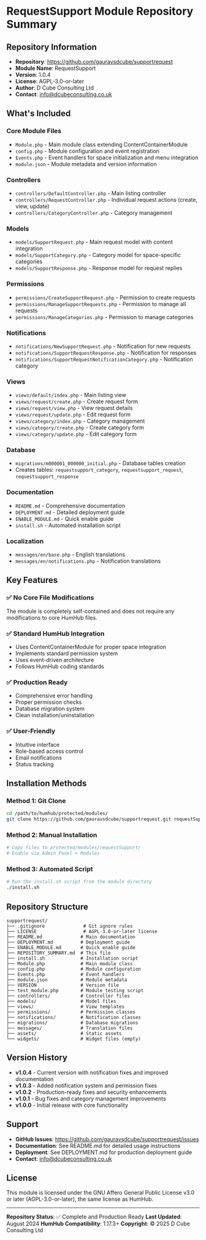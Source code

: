 # RequestSupport Module Repository Summary

## Repository Information
- **Repository**: https://github.com/gauravsdcube/supportrequest
- **Module Name**: RequestSupport
- **Version**: 1.0.4
- **License**: AGPL-3.0-or-later
- **Author**: D Cube Consulting Ltd
- **Contact**: info@dcubeconsulting.co.uk

## What's Included

### Core Module Files
- `Module.php` - Main module class extending ContentContainerModule
- `config.php` - Module configuration and event registration
- `Events.php` - Event handlers for space initialization and menu integration
- `module.json` - Module metadata and version information

### Controllers
- `controllers/DefaultController.php` - Main listing controller
- `controllers/RequestController.php` - Individual request actions (create, view, update)
- `controllers/CategoryController.php` - Category management

### Models
- `models/SupportRequest.php` - Main request model with content integration
- `models/SupportCategory.php` - Category model for space-specific categories
- `models/SupportResponse.php` - Response model for request replies

### Permissions
- `permissions/CreateSupportRequest.php` - Permission to create requests
- `permissions/ManageSupportRequests.php` - Permission to manage all requests
- `permissions/ManageCategories.php` - Permission to manage categories

### Notifications
- `notifications/NewSupportRequest.php` - Notification for new requests
- `notifications/SupportRequestResponse.php` - Notification for responses
- `notifications/SupportRequestNotificationCategory.php` - Notification category

### Views
- `views/default/index.php` - Main listing view
- `views/request/create.php` - Create request form
- `views/request/view.php` - View request details
- `views/request/update.php` - Edit request form
- `views/category/index.php` - Category management
- `views/category/create.php` - Create category form
- `views/category/update.php` - Edit category form

### Database
- `migrations/m000001_000000_initial.php` - Database tables creation
- Creates tables: `requestsupport_category`, `requestsupport_request`, `requestsupport_response`

### Documentation
- `README.md` - Comprehensive documentation
- `DEPLOYMENT.md` - Detailed deployment guide
- `ENABLE_MODULE.md` - Quick enable guide
- `install.sh` - Automated installation script

### Localization
- `messages/en/base.php` - English translations
- `messages/en/notifications.php` - Notification translations

## Key Features

### ✅ No Core File Modifications
The module is completely self-contained and does not require any modifications to core HumHub files.

### ✅ Standard HumHub Integration
- Uses ContentContainerModule for proper space integration
- Implements standard permission system
- Uses event-driven architecture
- Follows HumHub coding standards

### ✅ Production Ready
- Comprehensive error handling
- Proper permission checks
- Database migration system
- Clean installation/uninstallation

### ✅ User-Friendly
- Intuitive interface
- Role-based access control
- Email notifications
- Status tracking

## Installation Methods

### Method 1: Git Clone
```bash
cd /path/to/humhub/protected/modules/
git clone https://github.com/gauravsdcube/supportrequest.git requestSupport
```

### Method 2: Manual Installation
```bash
# Copy files to protected/modules/requestSupport/
# Enable via Admin Panel > Modules
```

### Method 3: Automated Script
```bash
# Run the install.sh script from the module directory
./install.sh
```

## Repository Structure
```
supportrequest/
├── .gitignore              # Git ignore rules
├── LICENSE                 # AGPL-3.0-or-later license
├── README.md              # Main documentation
├── DEPLOYMENT.md          # Deployment guide
├── ENABLE_MODULE.md       # Quick enable guide
├── REPOSITORY_SUMMARY.md  # This file
├── install.sh             # Installation script
├── Module.php             # Main module class
├── config.php             # Module configuration
├── Events.php             # Event handlers
├── module.json            # Module metadata
├── VERSION                # Version file
├── test_module.php        # Module testing script
├── controllers/           # Controller files
├── models/                # Model files
├── views/                 # View templates
├── permissions/           # Permission classes
├── notifications/         # Notification classes
├── migrations/            # Database migrations
├── messages/              # Translation files
├── assets/                # Static assets
└── widgets/               # Widget files (empty)
```

## Version History
- **v1.0.4** - Current version with notification fixes and improved documentation
- **v1.0.3** - Added notification system and permission fixes
- **v1.0.2** - Production-ready fixes and security enhancements
- **v1.0.1** - Bug fixes and category management improvements
- **v1.0.0** - Initial release with core functionality

## Support
- **GitHub Issues**: https://github.com/gauravsdcube/supportrequest/issues
- **Documentation**: See README.md for detailed usage instructions
- **Deployment**: See DEPLOYMENT.md for production deployment guide
- **Contact**: info@dcubeconsulting.co.uk

## License
This module is licensed under the GNU Affero General Public License v3.0 or later (AGPL-3.0-or-later), the same license as HumHub.

---

**Repository Status**: ✅ Complete and Production Ready
**Last Updated**: August 2024
**HumHub Compatibility**: 1.17.3+
**Copyright**: © 2025 D Cube Consulting Ltd 